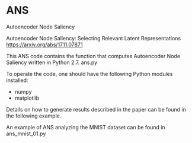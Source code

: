 # ANS
Autoencoder Node Saliency

Autoencoder Node Saliency: Selecting Relevant Latent Representations
https://arxiv.org/abs/1711.07871


This ANS code contains the function that computes Autoencoder Node Saliency written in Python 2.7. 
ans.py

To operate the code, one should have the following Python modules installed:
  - numpy
  - matplotlib

Details on how to generate results described in the paper can be found in the following example.

An example of ANS analyzing the MNIST dataset can be found in 
ans_mnist_01.py

